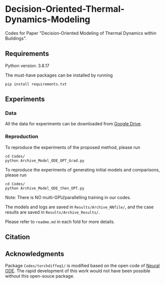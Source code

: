 # Decision-Oriented-Thermal-Dynamics-Modeling

Codes for Paper "Decision-Oriented Modeling of Thermal Dynamics within Buildings".

## Requirements
Python version: 3.8.17

The must-have packages can be installed by running
```
pip install requirements.txt
```

## Experiments
### Data
All the data for experiments can be downloaded from [Google Drive](https://drive.google.com/drive/folders/1bLnuXXj0fGOjxzkPeCBybAkFgsqIVPYU?usp=drive_link).

### Reproduction
To reproduce the experiments of the proposed method, please run
```
cd Codes/
python Archive_Model_ODE_OPT_Grad.py
```
To reproduce the experiments of generating initial models and comparisons, please run
```
cd Codes/
python Archive_Model_ODE_then_OPT.py
```
Note: There is NO multi-GPU/parallelling training in our codes. 

The models and logs are saved in ```Results/Archive_NNfile/```, and the case results are saved in ```Results/Archive_Results/```.

Please refer to ```readme.md``` in each fold for more details.

## Citation


## Acknowledgments
Package ```Codes/torchdiffeq1/``` is modified based on the open code of [Neural ODE](https://github.com/rtqichen/torchdiffeq). The rapid development of this work would not have been possible without this open-souce package. 
